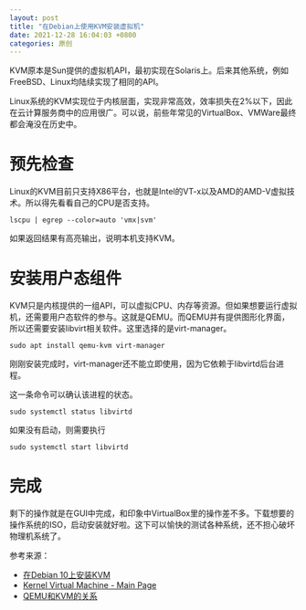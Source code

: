 ```yaml
---
layout: post
title: "在Debian上使用KVM安装虚拟机"
date: 2021-12-28 16:04:03 +0800
categories: 原创
---
```


KVM原本是Sun提供的虚拟机API，最初实现在Solaris上。后来其他系统，例如FreeBSD、Linux均陆续实现了相同的API。

Linux系统的KVM实现位于内核层面，实现非常高效，效率损失在2%以下，因此在云计算服务商中的应用很广。可以说，前些年常见的VirtualBox、VMWare最终都会淹没在历史中。

# 预先检查

Linux的KVM目前只支持X86平台，也就是Intel的VT-x以及AMD的AMD-V虚拟技术。所以得先看看自己的CPU是否支持。

```
lscpu | egrep --color=auto 'vmx|svm'
```

如果返回结果有高亮输出，说明本机支持KVM。

# 安装用户态组件

KVM只是内核提供的一组API，可以虚拟CPU、内存等资源。但如果想要运行虚拟机，还需要用户态软件的参与。这就是QEMU。而QEMU并有提供图形化界面，所以还需要安装libvirt相关软件。这里选择的是virt-manager。

```
sudo apt install qemu-kvm virt-manager
```

刚刚安装完成时，virt-manager还不能立即使用，因为它依赖于libvirtd后台进程。

这一条命令可以确认该进程的状态。

```
sudo systemctl status libvirtd
```

如果没有启动，则需要执行

```
sudo systemctl start libvirtd
```

# 完成

剩下的操作就是在GUI中完成，和印象中VirtualBox里的操作差不多。下载想要的操作系统的ISO，启动安装就好啦。这下可以愉快的测试各种系统，还不担心破坏物理机系统了。


参考来源：
- [在Debian 10上安装KVM](http://linux.it.net.cn/m/view.php?aid=30189)
- [Kernel Virtual Machine - Main Page](https://www.linux-kvm.org/page/Main_Page)
- [QEMU和KVM的关系](https://zhuanlan.zhihu.com/p/48664113)
